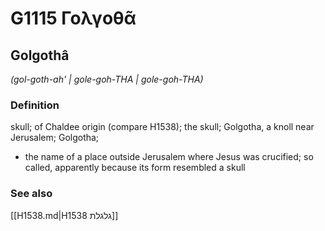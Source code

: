 # G1115 Γολγοθᾶ

## Golgothâ

_(gol-goth-ah' | gole-goh-THA | gole-goh-THA)_

### Definition

skull; of Chaldee origin (compare H1538); the skull; Golgotha, a knoll near Jerusalem; Golgotha; 

- the name of a place outside Jerusalem where Jesus was crucified; so called, apparently because its form resembled a skull

### See also

[[H1538.md|H1538 גלגלת]]
